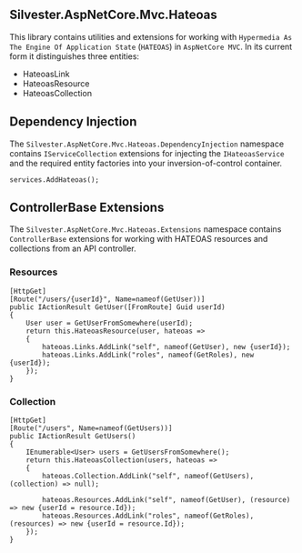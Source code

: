 ## Silvester.AspNetCore.Mvc.Hateoas
This library contains utilities and extensions for working with `Hypermedia As The Engine Of Application State` (`HATEOAS`) in `AspNetCore MVC`. In its current form it distinguishes three entities:
- HateoasLink
- HateoasResource
- HateoasCollection

## Dependency Injection
The `Silvester.AspNetCore.Mvc.Hateoas.DependencyInjection` namespace contains `IServiceCollection` extensions for injecting the `IHateoasService` and the required entity factories into your inversion-of-control container.
```
services.AddHateoas();
```

## ControllerBase Extensions
The `Silvester.AspNetCore.Mvc.Hateoas.Extensions` namespace contains `ControllerBase` extensions for working with HATEOAS resources and collections from an API controller.

### Resources
```
[HttpGet]
[Route("/users/{userId}", Name=nameof(GetUser))]
public IActionResult GetUser([FromRoute] Guid userId)
{
	User user = GetUserFromSomewhere(userId);
    return this.HateoasResource(user, hateoas => 
	{
		hateoas.Links.AddLink("self", nameof(GetUser), new {userId});
		hateoas.Links.AddLink("roles", nameof(GetRoles), new {userId});
	});
}
```

### Collection
```
[HttpGet]
[Route("/users", Name=nameof(GetUsers))]
public IActionResult GetUsers()
{
	IEnumerable<User> users = GetUsersFromSomewhere();
	return this.HateoasCollection(users, hateoas => 
	{
		hateoas.Collection.AddLink("self", nameof(GetUsers), (collection) => null);
		
		hateoas.Resources.AddLink("self", nameof(GetUser), (resource) => new {userId = resource.Id});
		hateoas.Resources.AddLink("roles", nameof(GetRoles), (resources) => new {userId = resource.Id});
	});
}
```